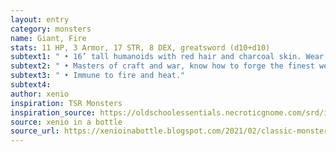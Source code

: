 ```yaml
---
layout: entry 
category: monsters
name: Giant, Fire
stats: 11 HP, 3 Armor, 17 STR, 8 DEX, greatsword (d10+d10)
subtext1: " • 16’ tall humanoids with red hair and charcoal skin. Wear heavy armor made of brass, bronze or copper. Dwell in fortresses built near volcanoes."
subtext2: " • Masters of craft and war, know how to forge the finest weaponry."
subtext3: " • Immune to fire and heat."
subtext4: 
author: xenio
inspiration: TSR Monsters
inspiration_source: https://oldschoolessentials.necroticgnome.com/srd/index.php/Monster_Descriptions
source: xenio in a bottle
source_url: https://xenioinabottle.blogspot.com/2021/02/classic-monsters-for-cairnito-part-1.html
---
```

